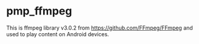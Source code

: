 # pmp_ffmpeg
This is ffmpeg library v3.0.2 from <https://github.com/FFmpeg/FFmpeg> and used to play content on Android devices.